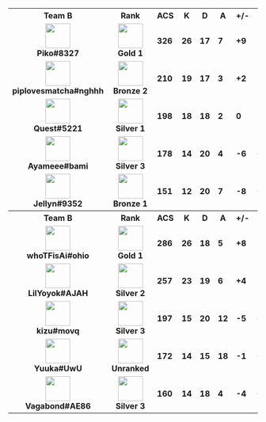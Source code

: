 <table>
  <tr>
    <th align="center">Team B</th>
    <th>Rank
    </th><th title="Average Combat Score">ACS</th>
    <th title="Kills">K</th>
    <th title="Deaths">D</th>
    <th title="Assists">A</th>
    <th title="Kill Difference">+/-</th>
    <th title="Kill/Death Ratio">K/D</th>
    <th title="Average Damage Delta per Second">DDÎ”</th>
    <th>ADR</th>
    <th>HS%</th>
    <th>KAST</th>
    <th>FK</th>
    <th>FD</th>
    <th>MK</th>
  </tr><tr>
      <td align="center">
        <img src="https://titles.trackercdn.com/valorant-api/agents/a3bfb853-43b2-7238-a4f1-ad90e9e46bcc/displayicon.png" width="50">
        <br>
        <b>
          Piko#8327
        </b></td>
      <td align="center">
        <img src="https://trackercdn.com/cdn/tracker.gg/valorant/icons/tiersv2/12.png" width="50">
        <br>
        <b>Gold 1</b>
      </td><td>
        <b>326</b>
      </td>
      <td>
        <b>26</b>
      </td>
      <td>
        <b>17</b>
      </td>
      <td>
        <b>7</b>
      </td>
      <td>
        <b>+9
        </b>
      </td>
      <td>
        <b>1.5</b>
      </td>
      <td>
        <b>84</b>
      </td>
      <td>
        <b>211.1</b>
      </td>
      <td>
        <b>17.0%</b>
      </td>
      <td>
        <b>84.0%</b>
      </td>
      <td>
        <b>4</b>
      </td>
      <td>
        <b>4</b>
      </td>
      <td>
        <b>4</b>
      </td>
    </tr><tr>
      <td align="center">
        <img src="https://titles.trackercdn.com/valorant-api/agents/707eab51-4836-f488-046a-cda6bf494859/displayicon.png" width="50">
        <br>
        <b>
          piplovesmatcha#nghhh
        </b></td>
      <td align="center">
        <img src="https://trackercdn.com/cdn/tracker.gg/valorant/icons/tiersv2/7.png" width="50">
        <br>
        <b>Bronze 2</b>
      </td><td>
        <b>210</b>
      </td>
      <td>
        <b>19</b>
      </td>
      <td>
        <b>17</b>
      </td>
      <td>
        <b>3</b>
      </td>
      <td>
        <b>+2
        </b>
      </td>
      <td>
        <b>1.1</b>
      </td>
      <td>
        <b>-9</b>
      </td>
      <td>
        <b>119.0</b>
      </td>
      <td>
        <b>11.2%</b>
      </td>
      <td>
        <b>60.0%</b>
      </td>
      <td>
        <b>0</b>
      </td>
      <td>
        <b>1</b>
      </td>
      <td>
        <b>2</b>
      </td>
    </tr><tr>
      <td align="center">
        <img src="https://titles.trackercdn.com/valorant-api/agents/22697a3d-45bf-8dd7-4fec-84a9e28c69d7/displayicon.png" width="50">
        <br>
        <b>
          Quest#5221
        </b></td>
      <td align="center">
        <img src="https://trackercdn.com/cdn/tracker.gg/valorant/icons/tiersv2/9.png" width="50">
        <br>
        <b>Silver 1</b>
      </td><td>
        <b>198</b>
      </td>
      <td>
        <b>18</b>
      </td>
      <td>
        <b>18</b>
      </td>
      <td>
        <b>2</b>
      </td>
      <td>
        <b>0
        </b>
      </td>
      <td>
        <b>1.0</b>
      </td>
      <td>
        <b>1</b>
      </td>
      <td>
        <b>137.0</b>
      </td>
      <td>
        <b>17.5%</b>
      </td>
      <td>
        <b>68.0%</b>
      </td>
      <td>
        <b>3</b>
      </td>
      <td>
        <b>4</b>
      </td>
      <td>
        <b>1</b>
      </td>
    </tr><tr>
      <td align="center">
        <img src="https://titles.trackercdn.com/valorant-api/agents/add6443a-41bd-e414-f6ad-e58d267f4e95/displayicon.png" width="50">
        <br>
        <b>
          Ayameee#bami
        </b></td>
      <td align="center">
        <img src="https://trackercdn.com/cdn/tracker.gg/valorant/icons/tiersv2/11.png" width="50">
        <br>
        <b>Silver 3</b>
      </td><td>
        <b>178</b>
      </td>
      <td>
        <b>14</b>
      </td>
      <td>
        <b>20</b>
      </td>
      <td>
        <b>4</b>
      </td>
      <td>
        <b>-6
        </b>
      </td>
      <td>
        <b>0.7</b>
      </td>
      <td>
        <b>-32</b>
      </td>
      <td>
        <b>113.2</b>
      </td>
      <td>
        <b>19.0%</b>
      </td>
      <td>
        <b>44.0%</b>
      </td>
      <td>
        <b>2</b>
      </td>
      <td>
        <b>5</b>
      </td>
      <td>
        <b>2</b>
      </td>
    </tr><tr>
      <td align="center">
        <img src="https://titles.trackercdn.com/valorant-api/agents/320b2a48-4d9b-a075-30f1-1f93a9b638fa/displayicon.png" width="50">
        <br>
        <b>
          Jellyn#9352
        </b></td>
      <td align="center">
        <img src="https://trackercdn.com/cdn/tracker.gg/valorant/icons/tiersv2/6.png" width="50">
        <br>
        <b>Bronze 1</b>
      </td><td>
        <b>151</b>
      </td>
      <td>
        <b>12</b>
      </td>
      <td>
        <b>20</b>
      </td>
      <td>
        <b>7</b>
      </td>
      <td>
        <b>-8
        </b>
      </td>
      <td>
        <b>0.6</b>
      </td>
      <td>
        <b>-41</b>
      </td>
      <td>
        <b>105.0</b>
      </td>
      <td>
        <b>31.0%</b>
      </td>
      <td>
        <b>52.0%</b>
      </td>
      <td>
        <b>1</b>
      </td>
      <td>
        <b>1</b>
      </td>
      <td>
        <b>0</b>
      </td>
    </tr><tr>
    <th align="center">Team B</th>
    <th>Rank
    </th><th title="Average Combat Score">ACS</th>
    <th title="Kills">K</th>
    <th title="Deaths">D</th>
    <th title="Assists">A</th>
    <th title="Kill Difference">+/-</th>
    <th title="Kill/Death Ratio">K/D</th>
    <th title="Average Damage Delta per Second">DDÎ”</th>
    <th>ADR</th>
    <th>HS%</th>
    <th>KAST</th>
    <th>FK</th>
    <th>FD</th>
    <th>MK</th>
  </tr><tr>
      <td align="center">
        <img src="https://titles.trackercdn.com/valorant-api/agents/add6443a-41bd-e414-f6ad-e58d267f4e95/displayicon.png" width="50">
        <br>
        <b>
          whoTFisAi#ohio
        </b></td>
      <td align="center">
        <img src="https://trackercdn.com/cdn/tracker.gg/valorant/icons/tiersv2/12.png" width="50">
        <br>
        <b>Gold 1</b>
      </td><td>
        <b>286</b>
      </td>
      <td>
        <b>26</b>
      </td>
      <td>
        <b>18</b>
      </td>
      <td>
        <b>5</b>
      </td>
      <td>
        <b>+8
        </b>
      </td>
      <td>
        <b>1.4</b>
      </td>
      <td>
        <b>80</b>
      </td>
      <td>
        <b>204.9</b>
      </td>
      <td>
        <b>34.0%</b>
      </td>
      <td>
        <b>68.0%</b>
      </td>
      <td>
        <b>3</b>
      </td>
      <td>
        <b>5</b>
      </td>
      <td>
        <b>2</b>
      </td>
    </tr><tr>
      <td align="center">
        <img src="https://titles.trackercdn.com/valorant-api/agents/a3bfb853-43b2-7238-a4f1-ad90e9e46bcc/displayicon.png" width="50">
        <br>
        <b>
          LilYoyok#AJAH
        </b></td>
      <td align="center">
        <img src="https://trackercdn.com/cdn/tracker.gg/valorant/icons/tiersv2/10.png" width="50">
        <br>
        <b>Silver 2</b>
      </td><td>
        <b>257</b>
      </td>
      <td>
        <b>23</b>
      </td>
      <td>
        <b>19</b>
      </td>
      <td>
        <b>6</b>
      </td>
      <td>
        <b>+4
        </b>
      </td>
      <td>
        <b>1.2</b>
      </td>
      <td>
        <b>-9</b>
      </td>
      <td>
        <b>151.0</b>
      </td>
      <td>
        <b>9.2%</b>
      </td>
      <td>
        <b>72.0%</b>
      </td>
      <td>
        <b>3</b>
      </td>
      <td>
        <b>2</b>
      </td>
      <td>
        <b>2</b>
      </td>
    </tr><tr>
      <td align="center">
        <img src="https://titles.trackercdn.com/valorant-api/agents/1dbf2edd-4729-0984-3115-daa5eed44993/displayicon.png" width="50">
        <br>
        <b>
          kizu#movq
        </b></td>
      <td align="center">
        <img src="https://trackercdn.com/cdn/tracker.gg/valorant/icons/tiersv2/11.png" width="50">
        <br>
        <b>Silver 3</b>
      </td><td>
        <b>197</b>
      </td>
      <td>
        <b>15</b>
      </td>
      <td>
        <b>20</b>
      </td>
      <td>
        <b>12</b>
      </td>
      <td>
        <b>-5
        </b>
      </td>
      <td>
        <b>0.8</b>
      </td>
      <td>
        <b>-28</b>
      </td>
      <td>
        <b>127.4</b>
      </td>
      <td>
        <b>2.7%</b>
      </td>
      <td>
        <b>80.0%</b>
      </td>
      <td>
        <b>2</b>
      </td>
      <td>
        <b>1</b>
      </td>
      <td>
        <b>1</b>
      </td>
    </tr><tr>
      <td align="center">
        <img src="https://titles.trackercdn.com/valorant-api/agents/569fdd95-4d10-43ab-ca70-79becc718b46/displayicon.png" width="50">
        <br>
        <b>
          Yuuka#UwU
        </b></td>
      <td align="center">
        <img src="https://trackercdn.com/cdn/tracker.gg/valorant/icons/tiersv2/0.png" width="50">
        <br>
        <b>Unranked</b>
      </td><td>
        <b>172</b>
      </td>
      <td>
        <b>14</b>
      </td>
      <td>
        <b>15</b>
      </td>
      <td>
        <b>18</b>
      </td>
      <td>
        <b>-1
        </b>
      </td>
      <td>
        <b>0.9</b>
      </td>
      <td>
        <b>-25</b>
      </td>
      <td>
        <b>90.2</b>
      </td>
      <td>
        <b>7.1%</b>
      </td>
      <td>
        <b>60.0%</b>
      </td>
      <td>
        <b>4</b>
      </td>
      <td>
        <b>2</b>
      </td>
      <td>
        <b>2</b>
      </td>
    </tr><tr>
      <td align="center">
        <img src="https://titles.trackercdn.com/valorant-api/agents/22697a3d-45bf-8dd7-4fec-84a9e28c69d7/displayicon.png" width="50">
        <br>
        <b>
          Vagabond#AE86
        </b></td>
      <td align="center">
        <img src="https://trackercdn.com/cdn/tracker.gg/valorant/icons/tiersv2/11.png" width="50">
        <br>
        <b>Silver 3</b>
      </td><td>
        <b>160</b>
      </td>
      <td>
        <b>14</b>
      </td>
      <td>
        <b>18</b>
      </td>
      <td>
        <b>4</b>
      </td>
      <td>
        <b>-4
        </b>
      </td>
      <td>
        <b>0.8</b>
      </td>
      <td>
        <b>-22</b>
      </td>
      <td>
        <b>108.7</b>
      </td>
      <td>
        <b>10.2%</b>
      </td>
      <td>
        <b>80.0%</b>
      </td>
      <td>
        <b>3</b>
      </td>
      <td>
        <b>0</b>
      </td>
      <td>
        <b>0</b>
      </td>
    </tr></table>
